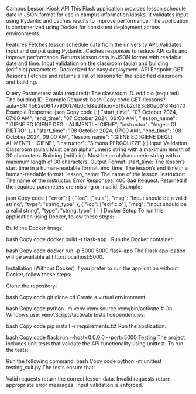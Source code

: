 Campus Lesson Kiosk API
This Flask application provides lesson schedule data in JSON format for use in campus information kiosks. It validates input using Pydantic and caches results to improve performance. The application is containerized using Docker for consistent deployment across environments.

Features
Fetches lesson schedule data from the university API.
Validates input and output using Pydantic.
Caches responses to reduce API calls and improve performance.
Returns lesson data in JSON format with readable date and time.
Input validation on the classroom (aula) and building (edificio) parameters.
Dockerized for easy deployment.
API Endpoint
GET /lessons
Fetches and returns a list of lessons for the specified classroom and building.

Query Parameters:
aula (required): The classroom ID.
edificio (required): The building ID.
Example Request:
bash
Copy code
GET /lessons?aula=6144b62e06477900174b0cfd&edificio=5f6cb2c183c80e0018f4d470
Example Response:
json
Copy code
[
    {
        "start_time": "07 October 2024, 07:00 AM",
        "end_time": "07 October 2024, 09:00 AM",
        "lesson_name": "IGIENE ED IGIENE DEGLI ALIMENTI - IGIENE",
        "instructor": "Angela DI PIETRO"
    },
    {
        "start_time": "08 October 2024, 07:00 AM",
        "end_time": "08 October 2024, 09:00 AM",
        "lesson_name": "IGIENE ED IGIENE DEGLI ALIMENTI - IGIENE",
        "instructor": "Simona PERGOLIZZI"
    }
]
Input Validation
Classroom (aula): Must be an alphanumeric string with a maximum length of 30 characters.
Building (edificio): Must be an alphanumeric string with a maximum length of 30 characters.
Output Format:
start_time: The lesson’s start time in a human-readable format.
end_time: The lesson’s end time in a human-readable format.
lesson_name: The name of the lesson.
instructor: The name of the instructor.
Error Responses:
400 Bad Request: Returned if the required parameters are missing or invalid.
Example:

json
Copy code
{
    "error": [
        {
            "loc": ["aula"],
            "msg": "Input should be a valid string",
            "type": "string_type"
        },
        {
            "loc": ["edificio"],
            "msg": "Input should be a valid string",
            "type": "string_type"
        }
    ]
}
Docker Setup
To run this application using Docker, follow these steps:

Build the Docker image:

bash
Copy code
docker build -t flask-app .
Run the Docker container:

bash
Copy code
docker run -p 5000:5000 flask-app
The Flask application will be available at http://localhost:5000.

Installation (Without Docker)
If you prefer to run the application without Docker, follow these steps:

Clone the repository:

bash
Copy code
git clone <repository-url>
cd <project-directory>
Create a virtual environment:

bash
Copy code
python -m venv venv
source venv/bin/activate  # On Windows use: venv\Scripts\activate
Install dependencies:

bash
Copy code
pip install -r requirements.txt
Run the application:

bash
Copy code
flask run --host=0.0.0.0 --port=5000
Testing
The project includes unit tests that validate the API functionality using unittest. To run the tests:

Run the following command:
bash
Copy code
python -m unittest testing_suit.py
The tests ensure that:

Valid requests return the correct lesson data.
Invalid requests return appropriate error messages.
Input validation is enforced.
